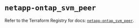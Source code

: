 # `netapp-ontap_svm_peer`

Refer to the Terraform Registry for docs: [`netapp-ontap_svm_peer`](https://registry.terraform.io/providers/netapp/netapp-ontap/2.3.0/docs/resources/svm_peer).
